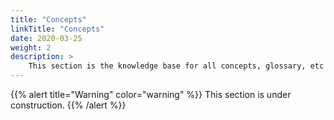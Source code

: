 ```yaml
---
title: "Concepts"
linkTitle: "Concepts"
date: 2020-03-25
weight: 2
description: >
    This section is the knowledge base for all concepts, glossary, etc that are associated with Operator Registry  
---
```


{{% alert title="Warning" color="warning" %}}
This section is under construction. 
{{% /alert %}}



